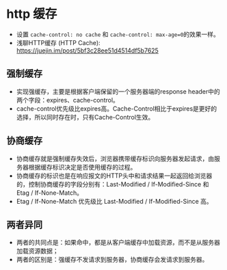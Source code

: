 # http 缓存
* 设置 `cache-control: no cache` 和 `cache-control: max-age=0`的效果一样。
* 浅聊HTTP缓存 (HTTP Cache): https://juejin.im/post/5bf3c28ee51d4514df5b7625

## 强制缓存
* 实现强缓存，主要是根据客户端保留的一个服务器端的response header中的两个字段：expires、cache-control。
* cache-control优先级比expires高。Cache-Control相比于expires是更好的选择，所以同时存在时，只有Cache-Control生效。

## 协商缓存
* 协商缓存就是强制缓存失效后，浏览器携带缓存标识向服务器发起请求，由服务器根据缓存标识决定是否使用缓存的过程。
* 协商缓存的标识也是在响应报文的HTTP头中和请求结果一起返回给浏览器的，控制协商缓存的字段分别有：Last-Modified / If-Modified-Since 和 Etag / If-None-Match。
* Etag / If-None-Match 优先级比 Last-Modified / If-Modified-Since 高。

## 两者异同
* 两者的共同点是：如果命中，都是从客户端缓存中加载资源，而不是从服务器加载资源数据；
* 两者的区别是：强缓存不发请求到服务器，协商缓存会发请求到服务器。

